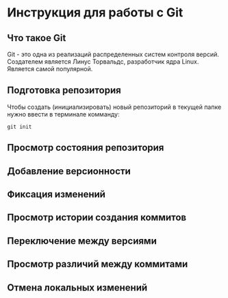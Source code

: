 # **Инструкция для работы с Git**

## Что такое Git

Git - это одна из реализаций распределенных систем контроля версий.
Создателем является Линус Торвальдс, разработчик ядра Linux.
Является самой популярной.


## Подготовка репозитория

Чтобы создать (инициализировать) новый репозиторий в текущей папке нужно ввести в терминале комманду:

    git init

## Просмотр состояния репозитория

## Добавление версионности

## Фиксация изменений

## Просмотр истории создания коммитов

## Переключение между версиями

## Просмотр различий между коммитами

## Отмена локальных изменений



